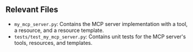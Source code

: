 ## Relevant Files
- `my_mcp_server.py`: Contains the MCP server implementation with a tool, a resource, and a resource template.
- `tests/test_my_mcp_server.py`: Contains unit tests for the MCP server's tools, resources, and templates.
